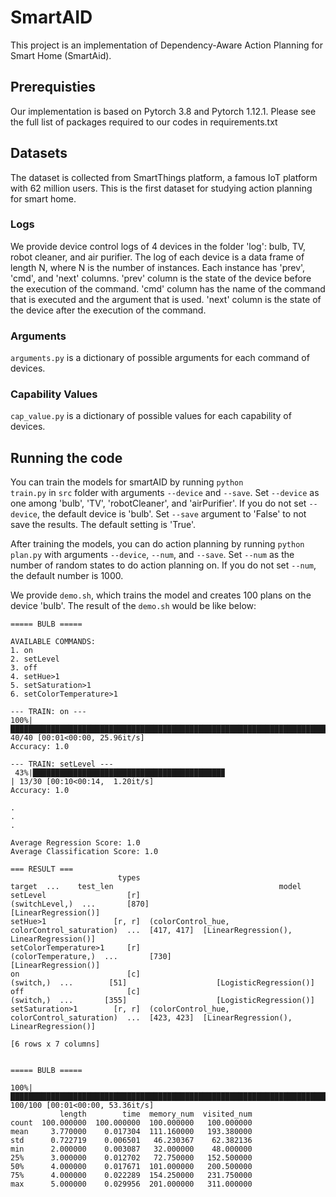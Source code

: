 # SmartAID
This project is an implementation of Dependency-Aware Action Planning for Smart Home (SmartAid).

## Prerequisties
Our implementation is based on Pytorch 3.8 and Pytorch 1.12.1.
Please see the full list of packages required to our codes in requirements.txt

## Datasets
The dataset is collected from SmartThings platform, a famous IoT platform with 62 million users.
This is the first dataset for studying action planning for smart home.
### Logs
We provide device control logs of 4 devices in the folder 'log': bulb, TV, robot cleaner, and air purifier.
The log of each device is a data frame of length N, where N is the number of instances. Each instance has 'prev', 'cmd', and 'next' columns. 'prev' column is the state of the device before the execution of the command.
'cmd' column has the name of the command that is executed and the argument that is used.
'next' column is the state of the device after the execution of the command.
### Arguments
<code/>arguments.py</code> is a dictionary of possible arguments for each command of devices.
### Capability Values
<code/>cap_value.py</code> is a dictionary of possible values for each capability of devices.

## Running the code
You can train the models for smartAID by running <code/>python train.py</code> in <code/>src</code> folder with arguments <code/>--device</code> and <code/>--save</code>. Set <code/>--device</code> as one among 'bulb', 'TV', 'robotCleaner', and 'airPurifier'. If you do not set <code/>--device</code>, the default device is 'bulb'. Set <code/>--save</code> argument to 'False' to not save the results. The default setting is 'True'.

After training the models, you can do action planning by running <code/>python plan.py</code> with arguments <code/>--device</code>, <code/>--num</code>, and <code/>--save</code>.
Set <code/>--num</code> as the number of random states to do action planning on. If you do not set <code/>--num</code>, the default number is 1000.

We provide <code/>demo.sh</code>, which trains the model and creates 100 plans on the device 'bulb'. The result of the <code/>demo.sh</code> would be like below:

```
===== BULB =====

AVAILABLE COMMANDS:
1. on
2. setLevel
3. off
4. setHue>1
5. setSaturation>1
6. setColorTemperature>1

--- TRAIN: on ---
100%|███████████████████████████████████████████████████████████████████████████████████████████████████| 40/40 [00:01<00:00, 25.96it/s]
Accuracy: 1.0

--- TRAIN: setLevel ---
 43%|██████████████████████████████████████████▉                                                        | 13/30 [00:10<00:14,  1.20it/s]
Accuracy: 1.0

.
.
.

Average Regression Score: 1.0
Average Classification Score: 1.0

=== RESULT ===
                        types                                       target  ...    test_len                                     model
setLevel                  [r]                               (switchLevel,)  ...       [870]                      [LinearRegression()]
setHue>1               [r, r]  (colorControl_hue, colorControl_saturation)  ...  [417, 417]  [LinearRegression(), LinearRegression()]
setColorTemperature>1     [r]                          (colorTemperature,)  ...       [730]                      [LinearRegression()]
on                        [c]                                    (switch,)  ...        [51]                    [LogisticRegression()]
off                       [c]                                    (switch,)  ...       [355]                    [LogisticRegression()]
setSaturation>1        [r, r]  (colorControl_hue, colorControl_saturation)  ...  [423, 423]  [LinearRegression(), LinearRegression()]

[6 rows x 7 columns]


===== BULB =====

100%|█████████████████████████████████████████████████████████████████████████████████████████████████| 100/100 [00:01<00:00, 53.36it/s]
           length        time  memory_num  visited_num
count  100.000000  100.000000  100.000000   100.000000
mean     3.770000    0.017304  111.160000   193.380000
std      0.722719    0.006501   46.230367    62.382136
min      2.000000    0.003087   32.000000    48.000000
25%      3.000000    0.012702   72.750000   152.500000
50%      4.000000    0.017671  101.000000   200.500000
75%      4.000000    0.022289  154.250000   231.750000
max      5.000000    0.029956  201.000000   311.000000
```

